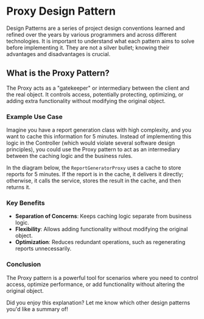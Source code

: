 # Proxy Design Pattern

Design Patterns are a series of project design conventions learned and refined over the years by various programmers and across different technologies. It is important to understand what each pattern aims to solve before implementing it. They are not a silver bullet; knowing their advantages and disadvantages is crucial.

## What is the Proxy Pattern?

The Proxy acts as a "gatekeeper" or intermediary between the client and the real object. It controls access, potentially protecting, optimizing, or adding extra functionality without modifying the original object.

### Example Use Case

Imagine you have a report generation class with high complexity, and you want to cache this information for 5 minutes. Instead of implementing this logic in the Controller (which would violate several software design principles), you could use the Proxy pattern to act as an intermediary between the caching logic and the business rules.

In the diagram below, the `ReportGeneratorProxy` uses a cache to store reports for 5 minutes. If the report is in the cache, it delivers it directly; otherwise, it calls the service, stores the result in the cache, and then returns it.

### Key Benefits

- **Separation of Concerns**: Keeps caching logic separate from business logic.
- **Flexibility**: Allows adding functionality without modifying the original object.
- **Optimization**: Reduces redundant operations, such as regenerating reports unnecessarily.

### Conclusion

The Proxy pattern is a powerful tool for scenarios where you need to control access, optimize performance, or add functionality without altering the original object.

Did you enjoy this explanation? Let me know which other design patterns you'd like a summary of!
